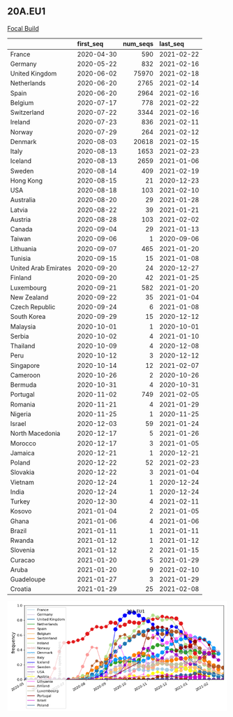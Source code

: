 

## 20A.EU1
[Focal Build](https://nextstrain.org/groups/neherlab/ncov/20A.EU1?f_region=Europe)

|                      | first_seq   |   num_seqs | last_seq   |
|:---------------------|:------------|-----------:|:-----------|
| France               | 2020-04-30  |        590 | 2021-02-22 |
| Germany              | 2020-05-22  |        832 | 2021-02-16 |
| United Kingdom       | 2020-06-02  |      75970 | 2021-02-18 |
| Netherlands          | 2020-06-20  |       2765 | 2021-02-14 |
| Spain                | 2020-06-20  |       2964 | 2021-02-16 |
| Belgium              | 2020-07-17  |        778 | 2021-02-22 |
| Switzerland          | 2020-07-22  |       3344 | 2021-02-16 |
| Ireland              | 2020-07-23  |        836 | 2021-02-11 |
| Norway               | 2020-07-29  |        264 | 2021-02-12 |
| Denmark              | 2020-08-03  |      20618 | 2021-02-15 |
| Italy                | 2020-08-13  |       1653 | 2021-02-23 |
| Iceland              | 2020-08-13  |       2659 | 2021-01-06 |
| Sweden               | 2020-08-14  |        409 | 2021-02-19 |
| Hong Kong            | 2020-08-15  |         21 | 2020-12-23 |
| USA                  | 2020-08-18  |        103 | 2021-02-10 |
| Australia            | 2020-08-20  |         29 | 2021-01-28 |
| Latvia               | 2020-08-22  |         39 | 2021-01-21 |
| Austria              | 2020-08-28  |        103 | 2021-02-02 |
| Canada               | 2020-09-04  |         29 | 2021-01-13 |
| Taiwan               | 2020-09-06  |          1 | 2020-09-06 |
| Lithuania            | 2020-09-07  |        465 | 2021-01-20 |
| Tunisia              | 2020-09-15  |         15 | 2021-01-08 |
| United Arab Emirates | 2020-09-20  |         24 | 2020-12-27 |
| Finland              | 2020-09-20  |         42 | 2021-01-25 |
| Luxembourg           | 2020-09-21  |        582 | 2021-01-20 |
| New Zealand          | 2020-09-22  |         35 | 2021-01-04 |
| Czech Republic       | 2020-09-24  |          6 | 2021-01-08 |
| South Korea          | 2020-09-29  |         15 | 2020-12-12 |
| Malaysia             | 2020-10-01  |          1 | 2020-10-01 |
| Serbia               | 2020-10-02  |          4 | 2021-01-10 |
| Thailand             | 2020-10-09  |          4 | 2020-12-08 |
| Peru                 | 2020-10-12  |          3 | 2020-12-12 |
| Singapore            | 2020-10-14  |         12 | 2021-02-07 |
| Cameroon             | 2020-10-26  |          2 | 2020-10-26 |
| Bermuda              | 2020-10-31  |          4 | 2020-10-31 |
| Portugal             | 2020-11-02  |        749 | 2021-02-05 |
| Romania              | 2020-11-21  |          4 | 2021-01-29 |
| Nigeria              | 2020-11-25  |          1 | 2020-11-25 |
| Israel               | 2020-12-03  |         59 | 2021-01-24 |
| North Macedonia      | 2020-12-17  |          5 | 2021-01-26 |
| Morocco              | 2020-12-17  |          3 | 2021-01-05 |
| Jamaica              | 2020-12-21  |          1 | 2020-12-21 |
| Poland               | 2020-12-22  |         52 | 2021-02-23 |
| Slovakia             | 2020-12-22  |          3 | 2021-01-04 |
| Vietnam              | 2020-12-24  |          1 | 2020-12-24 |
| India                | 2020-12-24  |          1 | 2020-12-24 |
| Turkey               | 2020-12-30  |          4 | 2021-02-11 |
| Kosovo               | 2021-01-04  |          2 | 2021-01-05 |
| Ghana                | 2021-01-06  |          4 | 2021-01-06 |
| Brazil               | 2021-01-11  |          1 | 2021-01-11 |
| Rwanda               | 2021-01-12  |          1 | 2021-01-12 |
| Slovenia             | 2021-01-12  |          2 | 2021-01-15 |
| Curacao              | 2021-01-20  |          5 | 2021-01-29 |
| Aruba                | 2021-01-20  |          9 | 2021-02-10 |
| Guadeloupe           | 2021-01-27  |          3 | 2021-01-29 |
| Croatia              | 2021-01-29  |         25 | 2021-02-08 |

![Overall trends 20A.EU1](/overall_trends_figures/overall_trends_20A.EU1.png)